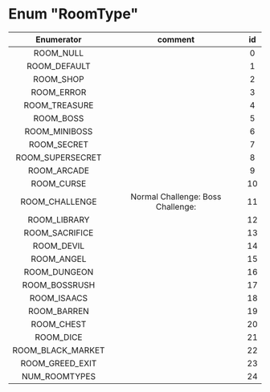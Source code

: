 # Enum "RoomType"
|Enumerator|comment|id|
|:--:|:--:|:--:|
| ROOM_NULL |  | 0 |
| ROOM_DEFAULT |  | 1 |
| ROOM_SHOP |  | 2 |
| ROOM_ERROR |  | 3 |
| ROOM_TREASURE |  | 4 |
| ROOM_BOSS |  | 5 |
| ROOM_MINIBOSS |  | 6 |
| ROOM_SECRET |  | 7 |
| ROOM_SUPERSECRET |  | 8 |
| ROOM_ARCADE |  | 9 |
| ROOM_CURSE |  | 10 |
| ROOM_CHALLENGE | Normal Challenge: Boss Challenge: | 11 |
| ROOM_LIBRARY |  | 12 |
| ROOM_SACRIFICE |  | 13 |
| ROOM_DEVIL |  | 14 |
| ROOM_ANGEL |  | 15 |
| ROOM_DUNGEON |  | 16 |
| ROOM_BOSSRUSH |  | 17 |
| ROOM_ISAACS |  | 18 |
| ROOM_BARREN |  | 19 |
| ROOM_CHEST |  | 20 |
| ROOM_DICE |  | 21 |
| ROOM_BLACK_MARKET |  | 22 |
| ROOM_GREED_EXIT |  | 23 |
| NUM_ROOMTYPES |  | 24 |